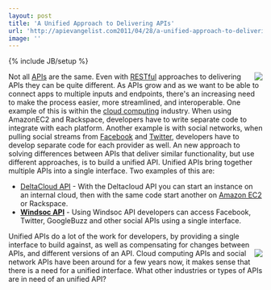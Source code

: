 ```yaml
---
layout: post
title: 'A Unified Approach to Delivering APIs'
url: 'http://apievangelist.com2011/04/28/a-unified-approach-to-delivering-apis/'
image: ''
---
```

{% include JB/setup %}
<a title="DeltaCloud API" href="http://incubator.apache.org/deltacloud/"><img src="http://kinlane-productions.s3.amazonaws.com/deltacloud-logo.PNG"  align="right" /></a>Not all <a href="http://www.apievangelist.com">APIs</a> are the same. Even with <a href="http://blog.apievangelist.com/2011/01/30/api-technology-rest/">RESTful</a> approaches to delivering APIs they can be quite different.
As APIs grow and as we want to be able to connect apps to multiple inputs and endpoints, there's an increasing need to make the process easier, more streamlined, and interoperable.
One example of this is within the <a href="http://www.kinlane.com/category/cloud-computing/">cloud computing</a> industry. When using AmazonEC2 and Rackspace, developers have to write separate code to integrate with each platform.
Another example is with social networks, when pulling social streams from <a href="http://www.kinlane.com/category/facebook/">Facebook</a> and <a href="http://www.kinlane.com/category/twitter/">Twitter</a>, developers have to develop separate code for each provider as well.
An new approach to solving differences between APIs that deliver similar functionality, but use different approaches, is to build a unified API.
Unified APIs bring together multiple APIs into a single interface. Two examples of this are:
<ul >
     <li>
          <a title="DeltaCloud API" href="http://incubator.apache.org/deltacloud/">DeltaCloud API</a> - With the Deltacloud API you can start an instance on an internal cloud, then with the same code start another on <a href="http://www.kinlane.com/category/amazon/amazon-ec2/">Amazon EC2</a> or Rackspace.
     </li>
     <li>
          <strong><a title="Windsoc" href="http://www.windsoc.co/">Windsoc API</a></strong> - Using Windsoc API developers can access Facebook, Twitter, GoogleBuzz and other social APIs using a single interface.
     </li>
</ul>Unified APIs do a lot of the work for developers, by providing a single interface to build against, as well as compensating for changes between APIs, and different versions of an API.<a title="Windsoc" href="http://www.windsoc.co/"><img src="http://kinlane-productions.s3.amazonaws.com/api-evangelist/windsoc.jpg"  align="right" /></a>
Cloud computing APIs and social network APIs have been around for a few years now, it makes sense that there is a need for a unified interface.
What other industries or types of APIs are in need of an unified API?
